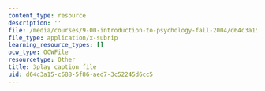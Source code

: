 ```yaml
---
content_type: resource
description: ''
file: /media/courses/9-00-introduction-to-psychology-fall-2004/d64c3a15c6885f86aed73c52245d6cc5_10491.vtt
file_type: application/x-subrip
learning_resource_types: []
ocw_type: OCWFile
resourcetype: Other
title: 3play caption file
uid: d64c3a15-c688-5f86-aed7-3c52245d6cc5
---
```

